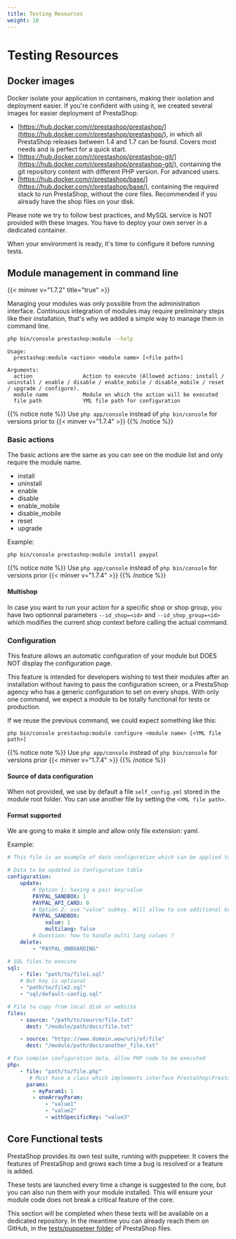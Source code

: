 ```yaml
---
title: Testing Resources
weight: 10
---
```


# Testing Resources

## Docker images

Docker isolate your application in containers, making their isolation and deployment easier.
If you're confident with using it, we created several images for easier deployment of PrestaShop:

* [https://hub.docker.com/r/prestashop/prestashop/](https://hub.docker.com/r/prestashop/prestashop/), in which all PrestaShop releases between 1.4 and 1.7 can be found. Covers most needs and is perfect for a quick start.
* [https://hub.docker.com/r/prestashop/prestashop-git/](https://hub.docker.com/r/prestashop/prestashop-git/), containing the git repository content with different PHP version. For advanced users.
* [https://hub.docker.com/r/prestashop/base/](https://hub.docker.com/r/prestashop/base/), containing the required stack to run PrestaShop, without the core files. Recommended if you already have the shop files on your disk.

Please note we try to follow best practices, and MySQL service is NOT provided with these images. You have to deploy your own server in a dedicated container.


When your environment is ready, it's time to configure it before running tests.

## Module management in command line
{{< minver v="1.7.2" title="true" >}}

Managing your modules was only possible from the administration interface. Continuous integration of modules may require preliminary steps like their installation, that's why we added a simple way to manage them in command line.

```bash
php bin/console prestashop:module --help
```

```term
Usage:
  prestashop:module <action> <module name> [<file path>]

Arguments:
  action                Action to execute (Allowed actions: install / uninstall / enable / disable / enable_mobile / disable_mobile / reset / upgrade / configure).
  module name           Module on which the action will be executed
  file path             YML file path for configuration

```

{{% notice note %}}
Use `php app/console` instead of `php bin/console` for versions prior to {{< minver v="1.7.4" >}}
{{% /notice %}}

### Basic actions

The basic actions are the same as you can see on the module list and only require the module name.

* install
* uninstall
* enable
* disable
* enable_mobile
* disable_mobile
* reset
* upgrade

Example:
```term
php bin/console prestashop:module install paypal
```

{{% notice note %}}
Use `php app/console` instead of `php bin/console` for versions prior {{< minver v="1.7.4" >}}
{{% /notice %}}

#### Multishop
In case you want to run your action for a specific shop or shop group, you have two optionnal parameters ``--id_shop=<id>`` and ``--id_shop_group=<id>`` which modifies the current shop context before calling the actual command.

### Configuration

This feature allows an automatic configuration of your module but DOES NOT display the configuration page.

This feature is intended for developers wishing to test their modules after an installation without having to pass the configuration screen, or a PrestaShop agency who has a generic configuration to set on every shops.
With only one command, we expect a module to be totally functional for tests or production.

If we reuse the previous command, we could expect something like this:
```term
php bin/console prestashop:module configure <module name> [<YML file path>]
```

{{% notice note %}}
Use `php app/console` instead of `php bin/console` for versions prior {{< minver v="1.7.4" >}}
{{% /notice %}}


#### Source of data configuration
When not provided, we use by default a file `self_config.yml` stored in the module root folder. You can use another file by setting the `<YML file path>`.

#### Format supported
We are going to make it simple and allow only file extension: yaml.

Example:

```yml
# This file is an example of data configuration which can be applied to a module

# Data to be updated in Configuration table
configuration:
    update:
        # Option 1: having a pair key/value
        PAYPAL_SANDBOX: 1
        PAYPAL_API_CARD: 0
        # Option 2: use "value" subkey. Will allow to use additional keys later
        PAYPAL_SANDBOX:
            value: 1
            multilang: false
        # Question: how to handle multi lang values ?
    delete:
        - "PAYPAL_ONBOARDING"

# SQL files to execute
sql:
    - file: "path/to/file1.sql"
    # But key is optional
    - "path/to/file2.sql"
    - "sql/default-config.sql"

# File to copy from local disk or website
files:
    - source: "/path/to/source/file.txt"
      dest: "/module/path/docs/file.txt"

    - source: "https://www.domain.wow/uri/of/file"
      dest: "/module/path/docs/another_file.txt"

# Fox complex configuration data, allow PHP code to be executed
php:
    - file: "path/to/file.php"
       # Must have a class which implements interface PrestaShop\PrestaShop\Adapter\Module\Configuration\ModuleComplexConfigurationInterface
      params:
        - myParam1: 1
        - oneArrayParam:
            - "value1"
            - "value2"
            - withSpecificKey: "value3"
```


## Core Functional tests

PrestaShop provides its own test suite, running with puppeteer. It covers the features of PrestaShop and grows each time a bug is resolved or a feature is added.

These tests are launched every time a change is suggested to the core, but you can also run them with your module installed. This will ensure your module code does not break a critical feature of the core.

This section will be completed when these tests will be available on a dedicated repository. In the meantime you can already reach them on GitHub, in the [tests/puppeteer folder](https://github.com/PrestaShop/PrestaShop/tree/1.7.7.x/tests/puppeteer) of PrestaShop files.
